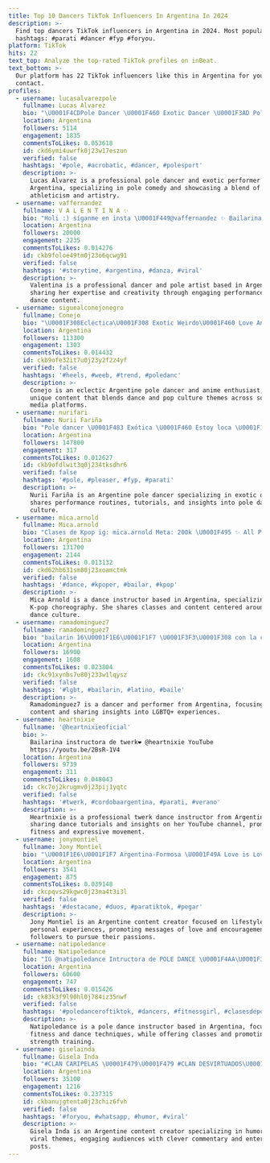 ```yaml
---
title: Top 10 Dancers TikTok Influencers In Argentina In 2024
description: >-
  Find top dancers TikTok influencers in Argentina in 2024. Most popular
  hashtags: #parati #dancer #fyp #foryou.
platform: TikTok
hits: 22
text_top: Analyze the top-rated TikTok profiles on inBeat.
text_bottom: >-
  Our platform has 22 TikTok influencers like this in Argentina for you to
  contact.
profiles:
  - username: lucasalvarezpole
    fullname: Lucas Alvarez
    bio: "\U0001F4CDPole Dancer \U0001F460 Exotic Dancer \U0001F3AD Pole Comedy \U0001F1E6\U0001F1F7 Argentino"
    location: Argentina
    followers: 5114
    engagement: 1835
    commentsToLikes: 0.053618
    id: ckd6ymi4uwrfk0j23w17eszun
    verified: false
    hashtags: '#pole, #acrobatic, #dancer, #polesport'
    description: >-
      Lucas Alvarez is a professional pole dancer and exotic performer from
      Argentina, specializing in pole comedy and showcasing a blend of
      athleticism and artistry.
  - username: vaffernandez
    fullname: V A L E N T I N A ✨
    bio: "Holi :) síganme en insta \U0001F449@vaffernandez ✨ Bailarina & Pole dancer\U0001F947\U0001F1E6\U0001F1F7"
    location: Argentina
    followers: 20000
    engagement: 2235
    commentsToLikes: 0.014276
    id: ckb9foloe49tm0j23o6qcwg91
    verified: false
    hashtags: '#storytime, #argentina, #danza, #viral'
    description: >-
      Valentina is a professional dancer and pole artist based in Argentina,
      sharing her expertise and creativity through engaging performances and
      dance content.
  - username: siguealconejonegro
    fullname: Conejo
    bio: "\U0001F308Ecléctica\U0001F308 Exotic Weirdo\U0001F460 Love Anime\U0001F3B4 Pole Dancer \U0001F4AA SIGANME EN INSTAGRAM ☺"
    location: Argentina
    followers: 113300
    engagement: 1303
    commentsToLikes: 0.014432
    id: ckb9ofe32it7u0j23y2f2z4yf
    verified: false
    hashtags: '#heels, #weeb, #trend, #poledanc'
    description: >-
      Conejo is an eclectic Argentine pole dancer and anime enthusiast, sharing
      unique content that blends dance and pop culture themes across social
      media platforms.
  - username: nurifari
    fullname: Nurii Fariña
    bio: "Pole dancer \U0001F483 Exótica \U0001F460 Estoy loca \U0001F1E6\U0001F1F7 Ig: @nuriif"
    location: Argentina
    followers: 147800
    engagement: 317
    commentsToLikes: 0.012627
    id: ckb9ofdlwit3q0j234tksdhr6
    verified: false
    hashtags: '#pole, #pleaser, #fyp, #parati'
    description: >-
      Nurii Fariña is an Argentine pole dancer specializing in exotic dance. She
      shares performance routines, tutorials, and insights into pole dancing
      culture.
  - username: mica.arnold
    fullname: Mica.arnold
    bio: "Clases de Kpop ig: mica.arnold Meta: 200k \U0001F495 ✨ All Pronouns ✨ \U0001F3F3️‍\U0001F308"
    location: Argentina
    followers: 131700
    engagement: 2144
    commentsToLikes: 0.013132
    id: ckd62hb631sm80j23xoamctmk
    verified: false
    hashtags: '#dance, #kpoper, #bailar, #kpop'
    description: >-
      Mica Arnold is a dance instructor based in Argentina, specializing in
      K-pop choreography. She shares classes and content centered around K-pop
      dance culture.
  - username: ramadominguez7
    fullname: ramadominguez7
    bio: "bailarin 16\U0001F1E6\U0001F1F7 \U0001F3F3️‍\U0001F308 con la comedia me iba bien pero me di cringe y abandonewe"
    location: Argentina
    followers: 16900
    engagement: 1608
    commentsToLikes: 0.023804
    id: ckc91xynbs7u80j233w1lqysz
    verified: false
    hashtags: '#lgbt, #bailarin, #latino, #baile'
    description: >-
      Ramadominguez7 is a dancer and performer from Argentina, focusing on dance
      content and sharing insights into LGBTQ+ experiences.
  - username: heartnixie
    fullname: '@heartnixieoficial'
    bio: >-
      Bailarina instructora de twerk❤️ @heartnixie YouTube
      https://youtu.be/2BsR-1V4
    location: Argentina
    followers: 9739
    engagement: 311
    commentsToLikes: 0.048043
    id: ckc7oj2krugmv0j23pij1yqtc
    verified: false
    hashtags: '#twerk, #cordobaargentina, #parati, #verano'
    description: >-
      Heartnixie is a professional twerk dance instructor from Argentina,
      sharing dance tutorials and insights on her YouTube channel, promoting
      fitness and expressive movement.
  - username: jonymontiel
    fullname: Jony Montiel
    bio: "\U0001F1E6\U0001F1F7 Argentina-Formosa \U0001F49A Love is Love \U0001F60D No sigas tus sueños, Seguime a mi \U0001F60E"
    location: Argentina
    followers: 3541
    engagement: 875
    commentsToLikes: 0.039148
    id: ckcpqvs29kgwc0j23ma4t3i3l
    verified: false
    hashtags: '#destacame, #duos, #paratiktok, #pegar'
    description: >-
      Jony Montiel is an Argentine content creator focused on lifestyle and
      personal experiences, promoting messages of love and encouragement for
      followers to pursue their passions.
  - username: natipoledance
    fullname: Natipoledance
    bio: "IG @natipoledance Intructora de POLE DANCE \U0001F4AA\U0001F3FB\U0001F98B\U0001F4AB⚡️ \U0001F938\U0001F3FC‍♀️"
    location: Argentina
    followers: 60600
    engagement: 747
    commentsToLikes: 0.015426
    id: ck83k3f9l90hl0j784iz35nwf
    verified: false
    hashtags: '#poledanceroftiktok, #dancers, #fitnessgirl, #clasesdepole'
    description: >-
      Natipoledance is a pole dance instructor based in Argentina, focusing on
      fitness and dance techniques, while offering classes and promoting
      strength training.
  - username: giselainda
    fullname: Gisela Inda
    bio: "#CLAN CARIPELAS \U0001F479\U0001F479 #CLAN DESVIRTUADOS\U0001F60F\U0001F60F"
    location: Argentina
    followers: 35100
    engagement: 1216
    commentsToLikes: 0.237315
    id: ckbanujgtenta0j23chiz6fvh
    verified: false
    hashtags: '#foryou, #whatsapp, #humor, #viral'
    description: >-
      Gisela Inda is an Argentine content creator specializing in humor and
      viral themes, engaging audiences with clever commentary and entertaining
      posts.
---
```


